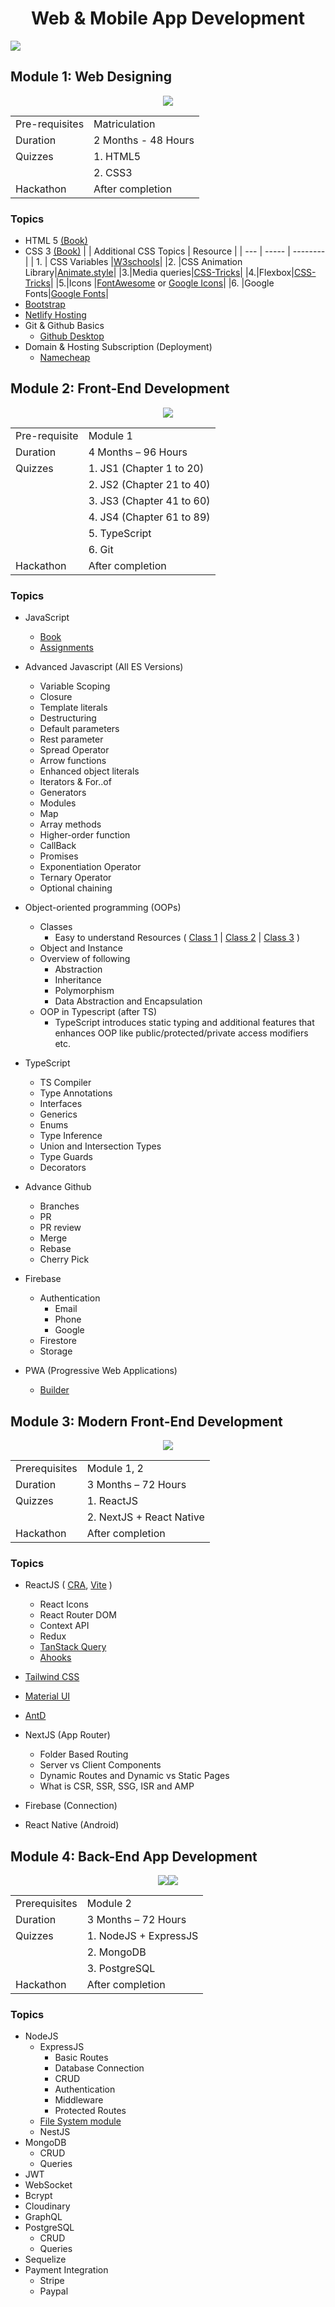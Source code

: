 <h1 align='center'>Web & Mobile App Development</h1>

<img src='./imgs/banner.png'/>

<!-- <p align="center"><img src="https://skillicons.dev/icons?i=html,css,js,ts,git" /><img src="https://skillicons.dev/icons?i=react,mui,tailwind,nextjs,nodejs" /><img src="https://skillicons.dev/icons?i=express,mongodb,graphql,postgresql,nestjs" /><p/> -->

## Module 1: Web Designing

<p align="center"><img src="https://skillicons.dev/icons?i=html,css,github,netlify,bootstrap" /><p/>

|                |                     |
| -------------- | ------------------- |
| Pre-requisites | Matriculation       |
| Duration       | 2 Months - 48 Hours |
| Quizzes        | 1. HTML5            |
|                | 2. CSS3             |
| Hackathon      | After completion    |

### Topics

- HTML 5 [(Book)](https://github.com/ghousahmed/Books/blob/master/Wiley.HTML.and.CSS.Oct.2011.pdf)
- CSS 3 [(Book)](https://github.com/ghousahmed/Books/blob/master/Wiley.HTML.and.CSS.Oct.2011.pdf)
  | | Additional CSS Topics | Resource |
  | --- | ----- | -------- |
  | 1. | CSS Variables |[W3schools](https://www.w3schools.com/css/css3_variables.asp)|
  |2. |CSS Animation Library|[Animate.style](https://animate.style/)|
  |3.|Media queries|[CSS-Tricks](https://css-tricks.com/a-complete-guide-to-css-media-queries/)|
  |4.|Flexbox|[CSS-Tricks](https://css-tricks.com/snippets/css/a-guide-to-flexbox/)|
  |5.|Icons |[FontAwesome](https://fontawesome.com/icons) or [Google Icons](https://fonts.google.com/icons)|
  |6. |Google Fonts|[Google Fonts](https://getbootstrap.com/)|
- [Bootstrap](https://getbootstrap.com/)
- [Netlify Hosting](https://app.netlify.com/drop)
- Git & Github Basics
  - [Github Desktop](https://desktop.github.com/)
- Domain & Hosting Subscription (Deployment)
  - [Namecheap](https://www.namecheap.com/)

## Module 2: Front-End Development

<p align="center"><img src="https://skillicons.dev/icons?i=js,ts,git,firebase" /><p/>

|               |                           |
| ------------- | ------------------------- |
| Pre-requisite | Module 1                  |
| Duration      | 4 Months – 96 Hours       |
| Quizzes       | 1. JS1 (Chapter 1 to 20)  |
|               | 2. JS2 (Chapter 21 to 40) |
|               | 3. JS3 (Chapter 41 to 60) |
|               | 4. JS4 (Chapter 61 to 89) |
|               | 5. TypeScript             |
|               | 6. Git                    |
| Hackathon     | After completion          |

### Topics

- JavaScript
  - [Book](https://github.com/ghousahmed/Books/blob/master/ASmarterWaytoLearnJavaScript.pdf)
  - [Assignments](https://github.com/ghousahmed/javascript-exercises)
- Advanced Javascript (All ES Versions)

  - Variable Scoping
  - Closure
  - Template literals
  - Destructuring
  - Default parameters
  - Rest parameter
  - Spread Operator
  - Arrow functions
  - Enhanced object literals
  - Iterators & For..of
  - Generators
  - Modules
  - Map
  - Array methods
  - Higher-order function
  - CallBack
  - Promises
  - Exponentiation Operator
  - Ternary Operator
  - Optional chaining

- Object-oriented programming (OOPs)

  - Classes
    - Easy to understand Resources ( [Class 1](https://youtu.be/k3vRSkh8-qM) | [Class 2](https://youtu.be/4HfHJJtJLRE) | [Class 3](https://www.facebook.com/share/v/4poMFRMR8hBysxn5) )
  - Object and Instance
  - Overview of following
    - Abstraction
    - Inheritance
    - Polymorphism
    - Data Abstraction and Encapsulation
  - OOP in Typescript (after TS)
    - TypeScript introduces static typing and additional features that enhances OOP like public/protected/private access modifiers etc.

- TypeScript

  - TS Compiler
  - Type Annotations
  - Interfaces
  - Generics
  - Enums
  - Type Inference
  - Union and Intersection Types
  - Type Guards
  - Decorators

- Advance Github

  - Branches
  - PR
  - PR review
  - Merge
  - Rebase
  - Cherry Pick

- Firebase
  - Authentication
    - Email
    - Phone
    - Google
  - Firestore
  - Storage
- PWA (Progressive Web Applications)
  - [Builder](https://www.pwabuilder.com/)

## Module 3: Modern Front-End Development

<p align="center"><img src="https://skillicons.dev/icons?i=react,redux,next,mui,tailwind" /><p/>

|               |                          |
| ------------- | ------------------------ |
| Prerequisites | Module 1, 2              |
| Duration      | 3 Months – 72 Hours      |
| Quizzes       | 1. ReactJS               |
|               | 2. NextJS + React Native |
| Hackathon     | After completion         |

### Topics

- ReactJS ( [CRA](https://create-react-app.dev/), [ Vite](https://vitejs.dev/) )

  - React Icons
  - React Router DOM
  - Context API
  - Redux
  - [TanStack Query](https://tanstack.com/query/v3/)
  - [Ahooks](https://ahooks.js.org/)

- [Tailwind CSS](https://tailwindcss.com/)
- [Material UI](https://mui.com/)
- [AntD](https://ant.design/)
- NextJS (App Router)

  - Folder Based Routing
  - Server vs Client Components
  - Dynamic Routes and Dynamic vs Static Pages
  - What is CSR, SSR, SSG, ISR and AMP

- Firebase (Connection)
- React Native (Android)

## Module 4: Back-End App Development

<p align="center"><img src="https://skillicons.dev/icons?i=nodejs,express,mongo,nestjs" /><img src="https://skillicons.dev/icons?i=postgresql,graphql,sequelize" /><p/>

|               |                       |
| ------------- | --------------------- |
| Prerequisites | Module 2              |
| Duration      | 3 Months – 72 Hours   |
| Quizzes       | 1. NodeJS + ExpressJS |
|               | 2. MongoDB            |
|               | 3. PostgreSQL         |
| Hackathon     | After completion      |

### Topics

- NodeJS
  - ExpressJS
    - Basic Routes
    - Database Connection
    - CRUD
    - Authentication
    - Middleware
    - Protected Routes
  - [File System module](https://nodejs.org/api/fs.html)
  - NestJS
- MongoDB
  - CRUD
  - Queries
- JWT
- WebSocket
- Bcrypt
- Cloudinary
- GraphQL
- PostgreSQL
  - CRUD
  - Queries
- Sequelize
- Payment Integration
  - Stripe
  - Paypal

